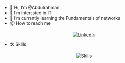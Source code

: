 - 👋 Hi, I’m @Abdulrahman
- 👀 I’m interested in IT
- 🌱 I’m currently learning the Fundamentals of networks
- 📫 How to reach me
  <p align="center">
    <a href="https://www.linkedin.com/in/a-ghamdi" target="_blank"> 
      <img src="https://skillicons.dev/icons?i=linkedin" alt="LinkedIn" />
    </a>
  </p>
- 🛠 Skills
  <p align="center">
    <a href="https://skillicons.dev">
      <img src="https://skillicons.dev/icons?i=docker,py,linux,cloudflare,c" alt="Skills" />
    </a>
  </p>
